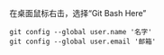 在桌面鼠标右击，选择“Git Bash Here”
```
git config --global user.name '名字'
git config --global user.email '邮箱'
```